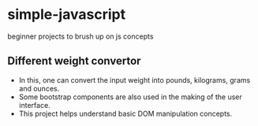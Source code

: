 # simple-javascript
beginner projects to brush up on js concepts

## Different weight convertor 
- In this, one can convert the input weight into pounds, kilograms, grams and ounces. 
- Some bootstrap components are also used in the making of the user interface. 
- This project helps understand basic DOM manipulation concepts.

